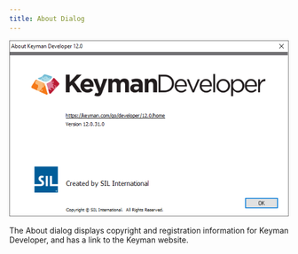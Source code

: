 ```yaml
---
title: About Dialog
---
```

  
![About dialog](/cdn/dev/img/developer/120/ui/frmAboutTike.png)

The About dialog displays copyright and registration information for
Keyman Developer, and has a link to the Keyman website.